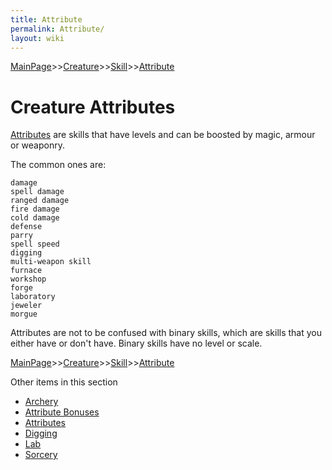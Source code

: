 ```yaml
---
title: Attribute
permalink: Attribute/
layout: wiki
---
```


[MainPage](/keeperrl_wiki/ "wikilink")>>[Creature](/keeperrl_wiki/Creature "wikilink")>>[Skill](/keeperrl_wiki/Skill "wikilink")>>[Attribute](/keeperrl_wiki/Attribute "wikilink")

Creature Attributes
===================

[Attributes](/keeperrl_wiki/Attributes "wikilink") are skills that have levels and can be boosted by magic, armour or weaponry.

The common ones are:

	damage
	spell damage
	ranged damage
	fire damage
	cold damage
	defense
	parry
	spell speed
	digging
	multi-weapon skill
	furnace
	workshop
	forge
	laboratory
	jeweler
	morgue
	
Attributes are not to be confused with binary skills, which are skills that you either have or don't have. Binary skills have no level or scale.
	

[MainPage](/keeperrl_wiki/ "wikilink")>>[Creature](/keeperrl_wiki/Creature "wikilink")>>[Skill](/keeperrl_wiki/Skill "wikilink")>>[Attribute](/keeperrl_wiki/Attribute "wikilink")

Other items in this section
-    [Archery](/keeperrl_wiki/Archery "wikilink")
-    [Attribute Bonuses](/keeperrl_wiki/Attribute_Bonuses "wikilink")
-    [Attributes](/keeperrl_wiki/Attributes "wikilink")
-    [Digging](/keeperrl_wiki/Digging "wikilink")
-    [Lab](/keeperrl_wiki/Lab "wikilink")
-    [Sorcery](/keeperrl_wiki/Sorcery "wikilink")
